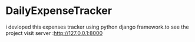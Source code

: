 # DailyExpenseTracker
i devloped this expenses tracker using python django framework.to see the project visit server :http://127.0.0.1:8000
